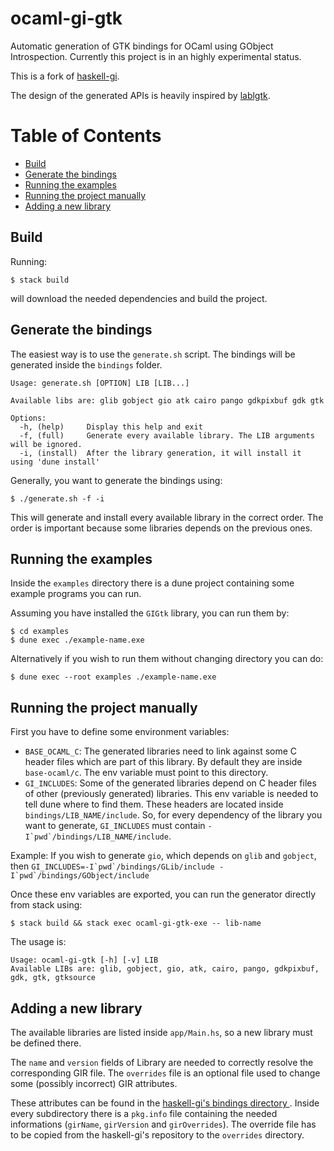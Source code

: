 # ocaml-gi-gtk

Automatic generation of GTK bindings for OCaml using GObject Introspection. Currently this project is in an highly experimental status.

This is a fork of [haskell-gi](https://github.com/haskell-gi/haskell-gi).

The design of the generated APIs is heavily inspired by [lablgtk](https://github.com/garrigue/lablgtk).

Table of Contents
=================

  * [Build](#build)
  * [Generate the bindings](#generate-the-bindings)
  * [Running the examples](#running-the-examples)
  * [Running the project manually](#running-the-project-manually)
  * [Adding a new library](#adding-a-new-library)

## Build

Running:

```
$ stack build
```

will download the needed dependencies and build the project.

## Generate the bindings
The easiest way is to use the `generate.sh` script. The bindings will be generated inside the `bindings` folder.

```
Usage: generate.sh [OPTION] LIB [LIB...]

Available libs are: glib gobject gio atk cairo pango gdkpixbuf gdk gtk

Options:
  -h, (help)     Display this help and exit
  -f, (full)     Generate every available library. The LIB arguments will be ignored.
  -i, (install)  After the library generation, it will install it using 'dune install'
```

Generally, you want to generate the bindings using:
```
$ ./generate.sh -f -i
```

This will generate and install every available library in the correct order. The order is important because some libraries depends on the previous ones.

## Running the examples

Inside the `examples` directory there is a dune project containing some example programs you can run.

Assuming you have installed the `GIGtk` library, you can run them by:

```
$ cd examples
$ dune exec ./example-name.exe
``` 

Alternatively if you wish to run them without changing directory you can do:

```
$ dune exec --root examples ./example-name.exe
``` 

## Running the project manually

First you have to define some environment variables:

- `BASE_OCAML_C`: The generated libraries need to link against some C header files which are part of this library. By default they are inside `base-ocaml/c`. The env variable must point to this directory.
- `GI_INCLUDES`: Some of the generated libraries depend on C header files of other (previously generated) libraries. This env variable is needed to tell dune where to find them. These headers are located inside `bindings/LIB_NAME/include`. So, for every dependency of the library you want to generate, `GI_INCLUDES` must contain ``-I`pwd`/bindings/LIB_NAME/include``.

Example: If you wish to generate `gio`, which depends on `glib` and `gobject`, then ``GI_INCLUDES=-I`pwd`/bindings/GLib/include -I`pwd`/bindings/GObject/include``

Once these env variables are exported, you can run the generator directly from stack using: 

```
$ stack build && stack exec ocaml-gi-gtk-exe -- lib-name
```

The usage is:

```
Usage: ocaml-gi-gtk [-h] [-v] LIB
Available LIBs are: glib, gobject, gio, atk, cairo, pango, gdkpixbuf, gdk, gtk, gtksource
```

## Adding a new library

The available libraries are listed inside `app/Main.hs`, so a new library must be defined there.

The `name` and `version` fields of Library are needed to correctly resolve the corresponding GIR file. The `overrides` file is an optional file used to change some (possibly incorrect) GIR attributes.

These attributes can be found in the [haskell-gi's bindings directory ](https://github.com/haskell-gi/haskell-gi/tree/master/bindings). Inside every subdirectory there is a `pkg.info` file containing the needed informations (`girName`, `girVersion` and `girOverrides`). The override file has to be copied from the haskell-gi's repository to the `overrides` directory.